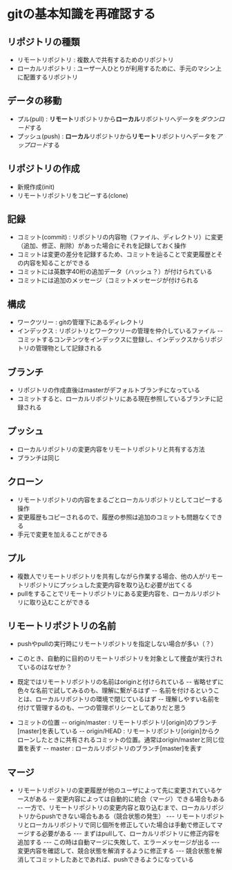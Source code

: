 # gitの基本知識を再確認する

## リポジトリの種類

- リモートリポジトリ : 複数人で共有するためのリポジトリ
- ローカルリポジトリ : ユーザ一人ひとりが利用するために、手元のマシン上に配置するリポジトリ

## データの移動

- プル(pull) : **リモート**リポジトリから**ローカル**リポジトリへデータを*ダウンロード*する
- プッシュ(push) : **ローカル**リポジトリから**リモート**リポジトリへデータを*アップロード*する

## リポジトリの作成

- 新規作成(init)
- リモートリポジトリをコピーする(clone)

## 記録

- コミット(commit) : リポジトリの内容物（ファイル、ディレクトリ）に変更（追加、修正、削除）があった場合にそれを記録しておく操作
- コミットは変更の差分を記録するため、コミットを辿ることで変更履歴とその内容を知ることができる
- コミットには英数字40桁の追加データ（ハッシュ？）が付けられている
- コミットには追加のメッセージ（コミットメッセージが付けられる

## 構成

- ワークツリー : gitの管理下にあるディレクトリ
- インデックス : リポジトリとワークツリーの管理を仲介しているファイル
-- コミットするコンテンツをインデックスに登録し、インデックスからリポジトリの管理物として記録される


## ブランチ

- リポジトリの作成直後はmasterがデフォルトブランチになっている
- コミットすると、ローカルリポジトリにある現在参照しているブランチに記録される

## プッシュ

- ローカルリポジトリの変更内容をリモートリポジトリと共有する方法
- ブランチは同じ

## クローン

- リモートリポジトリの内容をまるごとローカルリポジトリとしてコピーする操作
- 変更履歴もコピーされるので、履歴の参照は追加のコミットも問題なくできる
- 手元で変更を加えることができる

## プル

- 複数人でリモートリポジトリを共有しながら作業する場合、他の人がリモートリポジトリにプッシュした変更内容を取り込む必要が出てくる
- pullをすることでリモートリポジトリにある変更内容を、ローカルリポジトリに取り込むことができる

## リモートリポジトリの名前

- pushやpullの実行時にリモートリポジトリを指定しない場合が多い（？）
- このとき、自動的に目的のリモートリポジトリを対象として捜査が実行されているのはなぜか？
- 既定ではリモートリポジトリの名前はoriginと付けられている
-- 省略せずに色々な名前で試してみるのも、理解に繋がるはず
-- 名前を付けるということは、ローカルリポジトリの環境で閉じているはず
-- 理解しやすい名前を付けて管理するのも、一つの管理ポリシーとしてありだと思う

- コミットの位置
-- origin/master : リモートリポジトリ[origin]のブランチ[master]を表している
-- origin/HEAD : リモートリポジトリ[origin]からクローンしたときに共有されるコミットの位置。通常はorigin/masterと同じ位置を表す
-- master : ローカルリポジトリのブランチ[master]を表す

## マージ

- リモートリポジトリの変更履歴が他のユーザによって先に変更されているケースがある
-- 変更内容によっては自動的に統合（マージ）できる場合もある
-- 一方で、リモートリポジトリの変更内容と取り込むまで、ローカルリポジトリからpushできない場合もある（競合状態の発生）
--- リモートリポジトリとローカルリポジトリで同じ個所を修正していた場合は手動で修正してマージする必要がある
--- まずはpullして、ローカルリポジトリに修正内容を追加する
--- この時は自動マージに失敗して、エラーメッセージが出る
--- 変更内容を確認して、競合状態を解消するように修正する
--- 競合状態を解消してコミットしたあとであれば、pushできるようになっている



